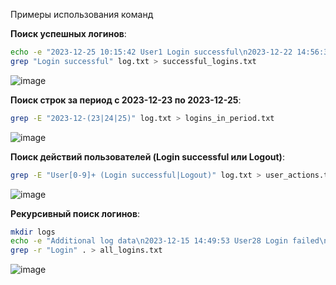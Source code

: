 Примеры использования команд

**Поиск успешных логинов**:

```bash
echo -e "2023-12-25 10:15:42 User1 Login successful\n2023-12-22 14:56:33 User2 Login failed\n2023-12-21 16:48:59 User3 Logout\n2023-12-20 09:32:21 User4 Login successful\n2023-12-19 18:23:45 User5 Login failed\n2023-12-18 07:14:38 User6 Login successful\n2023-12-17 11:25:29 User7 Login successful\n2023-12-23 20:17:03 User8 Login failed\n2023-12-24 13:48:27 User9 Login successful\n2023-12-21 05:36:54 User10 Logout\n2023-12-20 22:15:13 User11 Login failed\n2023-12-19 04:56:12 User12 Login successful\n2023-12-18 08:47:53 User13 Login failed\n2023-12-17 12:28:39 User14 Logout\n2023-12-24 19:49:55 User15 Login successful\n2023-12-23 14:35:41 User16 Login failed\n2023-12-22 06:15:37 User17 Login successful\n2023-12-25 17:26:14 User18 Login failed\n2023-12-24 21:35:50 User19 Login successful\n2023-12-23 13:47:30 User20 Logout\n2023-12-22 05:36:33 User21 Login failed\n2023-12-21 08:45:10 User22 Login successful\n2023-12-20 09:57:22 User23 Login failed\n2023-12-19 10:58:11 User24 Logout\n2023-12-18 11:33:44 User25 Login successful\n2023-12-17 12:47:59 User26 Login failed\n2023-12-16 13:58:24 User27 Login successful\n" > log.txt
grep "Login successful" log.txt > successful_logins.txt
```
![image](https://github.com/user-attachments/assets/79bf52b4-c0b6-491a-9ad6-b12264df179e)

**Поиск строк за период с 2023-12-23 по 2023-12-25**:

```bash
grep -E "2023-12-(23|24|25)" log.txt > logins_in_period.txt
```
![image](https://github.com/user-attachments/assets/8f08e330-9d71-49b6-923d-ab4f2ace1417)

**Поиск действий пользователей (Login successful или Logout)**:

```bash
grep -E "User[0-9]+ (Login successful|Logout)" log.txt > user_actions.txt
```
![image](https://github.com/user-attachments/assets/82e7d36d-dc63-4cbe-842e-a81551486604)


**Рекурсивный поиск логинов**:

```bash
mkdir logs
echo -e "Additional log data\n2023-12-15 14:49:53 User28 Login failed\n2023-12-14 15:37:12 User29 Logout\n2023-12-13 16:23:49 User30 Login successful\n" > logs/additional_log.txt
grep -r "Login" . > all_logins.txt
```
![image](https://github.com/user-attachments/assets/9402b1c8-945b-432f-b4e8-fb35a93db5f0)

